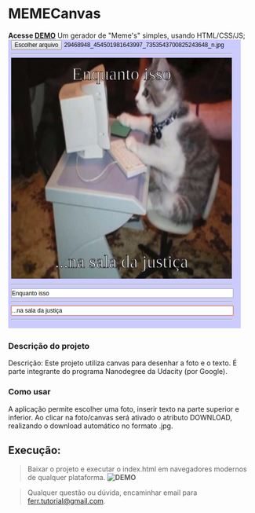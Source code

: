 # MEMECanvas

**Acesse [DEMO](https://eduardoferr.github.io/MEMECanvas/ "MEMECanvas")**
Um gerador de "Meme's" simples, usando HTML/CSS/JS;
![PrintScreen da tela do MEMECanvas](https://raw.githubusercontent.com/EduardoFerr/MEMECanvas/master/meme.png "MEMECanvas - HTML5/CSS3/JS" )

### Descrição do projeto
Descrição: Este projeto utiliza canvas para desenhar a foto e o texto. É parte integrante do programa Nanodegree da Udacity (por Google).

### Como usar
A aplicação permite escolher uma foto, inserir texto na parte superior e inferior. Ao clicar na foto/canvas será ativado o atributo DOWNLOAD, realizando o download automático no formato .jpg.


## Execução:
> Baixar o projeto e executar o index.html em navegadores modernos de qualquer plataforma.
> **![DEMO](https://eduardoferr.github.io/MEMECanvas/)**

>Qualquer questão ou dúvida, encaminhar email para ferr.tutorial@gmail.com.
